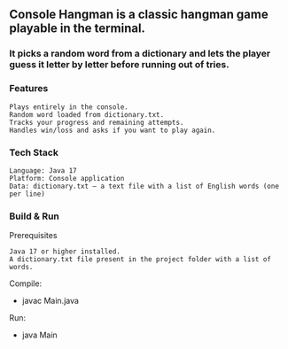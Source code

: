 ## Console Hangman is a classic hangman game playable in the terminal.

### It picks a random word from a dictionary and lets the player guess it letter by letter before running out of tries.

### Features

    Plays entirely in the console.
    Random word loaded from dictionary.txt.
    Tracks your progress and remaining attempts.
    Handles win/loss and asks if you want to play again.

### Tech Stack

    Language: Java 17
    Platform: Console application
    Data: dictionary.txt — a text file with a list of English words (one per line)

### Build & Run

Prerequisites

    Java 17 or higher installed.
    A dictionary.txt file present in the project folder with a list of words.
    
Compile:

- javac Main.java

Run:

- java Main
